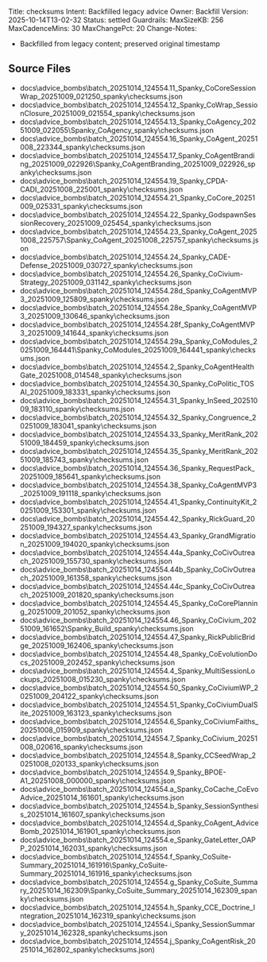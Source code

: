 Title: checksums
Intent: Backfilled legacy advice
Owner: Backfill
Version: 2025-10-14T13-02-32
Status: settled
Guardrails:
  MaxSizeKB: 256
  MaxCadenceMins: 30
  MaxChangePct: 20
Change-Notes:
  - Backfilled from legacy content; preserved original timestamp

## Source Files
- docs\advice_bombs\batch_20251014_124554\.11_Spanky_CoCoreSessionWrap_20251009_021250\_spanky\checksums.json
- docs\advice_bombs\batch_20251014_124554\.12_Spanky_CoWrap_SessionClosure_20251009_021554\_spanky\checksums.json
- docs\advice_bombs\batch_20251014_124554\.13_Spanky_CoAgency_20251009_022055\Spanky_CoAgency\_spanky\checksums.json
- docs\advice_bombs\batch_20251014_124554\.16_Spanky_CoAgent_20251008_223344\_spanky\checksums.json
- docs\advice_bombs\batch_20251014_124554\.17_Spanky_CoAgentBranding_20251009_022926\Spanky_CoAgentBranding_20251009_022926\_spanky\checksums.json
- docs\advice_bombs\batch_20251014_124554\.19_Spanky_CPDA-CADI_20251008_225001\_spanky\checksums.json
- docs\advice_bombs\batch_20251014_124554\.21_Spanky_CoCore_20251009_025331\_spanky\checksums.json
- docs\advice_bombs\batch_20251014_124554\.22_Spanky_GodspawnSessionRecovery_20251009_025454\_spanky\checksums.json
- docs\advice_bombs\batch_20251014_124554\.23_Spanky_CoAgent_20251008_225757\Spanky_CoAgent_20251008_225757\_spanky\checksums.json
- docs\advice_bombs\batch_20251014_124554\.24_Spanky_CADE-Defense_20251009_030727\_spanky\checksums.json
- docs\advice_bombs\batch_20251014_124554\.26_Spanky_CoCivium-Strategy_20251009_031142\_spanky\checksums.json
- docs\advice_bombs\batch_20251014_124554\.28d_Spanky_CoAgentMVP3_20251009_125809\_spanky\checksums.json
- docs\advice_bombs\batch_20251014_124554\.28e_Spanky_CoAgentMVP3_20251009_130646\_spanky\checksums.json
- docs\advice_bombs\batch_20251014_124554\.28f_Spanky_CoAgentMVP3_20251009_141644\_spanky\checksums.json
- docs\advice_bombs\batch_20251014_124554\.29a_Spanky_CoModules_20251009_164441\Spanky_CoModules_20251009_164441\_spanky\checksums.json
- docs\advice_bombs\batch_20251014_124554\.2_Spanky_CoAgentHealthGate_20251008_014548\_spanky\checksums.json
- docs\advice_bombs\batch_20251014_124554\.30_Spanky_CoPolitic_TOSAI_20251009_183331\_spanky\checksums.json
- docs\advice_bombs\batch_20251014_124554\.31_Spanky_InSeed_20251009_183110\_spanky\checksums.json
- docs\advice_bombs\batch_20251014_124554\.32_Spanky_Congruence_20251009_183041\_spanky\checksums.json
- docs\advice_bombs\batch_20251014_124554\.33_Spanky_MeritRank_20251009_184459\_spanky\checksums.json
- docs\advice_bombs\batch_20251014_124554\.35_Spanky_MeritRank_20251009_185743\_spanky\checksums.json
- docs\advice_bombs\batch_20251014_124554\.36_Spanky_RequestPack_20251009_185641\_spanky\checksums.json
- docs\advice_bombs\batch_20251014_124554\.38_Spanky_CoAgentMVP3_20251009_191118\_spanky\checksums.json
- docs\advice_bombs\batch_20251014_124554\.41_Spanky_ContinuityKit_20251009_153301\_spanky\checksums.json
- docs\advice_bombs\batch_20251014_124554\.42_Spanky_RickGuard_20251009_194327\_spanky\checksums.json
- docs\advice_bombs\batch_20251014_124554\.43_Spanky_GrandMigration_20251009_194020\_spanky\checksums.json
- docs\advice_bombs\batch_20251014_124554\.44a_Spanky_CoCivOutreach_20251009_155730\_spanky\checksums.json
- docs\advice_bombs\batch_20251014_124554\.44b_Spanky_CoCivOutreach_20251009_161358\_spanky\checksums.json
- docs\advice_bombs\batch_20251014_124554\.44c_Spanky_CoCivOutreach_20251009_201820\_spanky\checksums.json
- docs\advice_bombs\batch_20251014_124554\.45_Spanky_CoCorePlanning_20251009_201052\_spanky\checksums.json
- docs\advice_bombs\batch_20251014_124554\.46_Spanky_CoCivium_20251009_161652\Spanky_Build\_spanky\checksums.json
- docs\advice_bombs\batch_20251014_124554\.47_Spanky_RickPublicBridge_20251009_162406\_spanky\checksums.json
- docs\advice_bombs\batch_20251014_124554\.48_Spanky_CoEvolutionDocs_20251009_202452\_spanky\checksums.json
- docs\advice_bombs\batch_20251014_124554\.4_Spanky_MultiSessionLockups_20251008_015230\_spanky\checksums.json
- docs\advice_bombs\batch_20251014_124554\.50_Spanky_CoCiviumWP_20251009_204122\_spanky\checksums.json
- docs\advice_bombs\batch_20251014_124554\.51_Spanky_CoCiviumDualSite_20251009_163123\_spanky\checksums.json
- docs\advice_bombs\batch_20251014_124554\.6_Spanky_CoCiviumFaiths_20251008_015909\_spanky\checksums.json
- docs\advice_bombs\batch_20251014_124554\.7_Spanky_CoCivium_20251008_020616\_spanky\checksums.json
- docs\advice_bombs\batch_20251014_124554\.8_Spanky_CCSeedWrap_20251008_020133\_spanky\checksums.json
- docs\advice_bombs\batch_20251014_124554\.9_Spanky_BPOE-A1_20251008_000000\_spanky\checksums.json
- docs\advice_bombs\batch_20251014_124554\.a_Spanky_CoCache_CoEvoAdvice_20251014_161601\_spanky\checksums.json
- docs\advice_bombs\batch_20251014_124554\.b_Spanky_SessionSynthesis_20251014_161607\_spanky\checksums.json
- docs\advice_bombs\batch_20251014_124554\.d_Spanky_CoAgent_AdviceBomb_20251014_161901\_spanky\checksums.json
- docs\advice_bombs\batch_20251014_124554\.e_Spanky_GateLetter_OAPP_20251014_162031\_spanky\checksums.json
- docs\advice_bombs\batch_20251014_124554\.f_Spanky_CoSuite-Summary_20251014_161916\Spanky_CoSuite-Summary_20251014_161916\_spanky\checksums.json
- docs\advice_bombs\batch_20251014_124554\.g_Spanky_CoSuite_Summary_20251014_162309\Spanky_CoSuite_Summary_20251014_162309\_spanky\checksums.json
- docs\advice_bombs\batch_20251014_124554\.h_Spanky_CCE_Doctrine_Integration_20251014_162319\_spanky\checksums.json
- docs\advice_bombs\batch_20251014_124554\.i_Spanky_SessionSummary_20251014_162328\_spanky\checksums.json
- docs\advice_bombs\batch_20251014_124554\.j_Spanky_CoAgentRisk_20251014_162802\_spanky\checksums.json)
